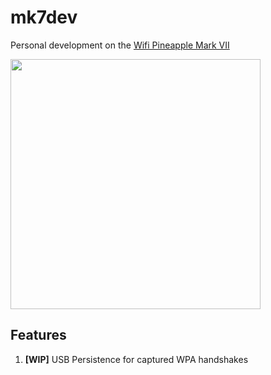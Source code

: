 # mk7dev
Personal development on the [Wifi Pineapple Mark VII](https://shop.hak5.org/products/wifi-pineapple)

<img src="https://doc-04-6g-docs.googleusercontent.com/docs/securesc/mspevt25g1bnht5aq5mrnk0svp0r75k7/lo09lauq4di3bn2tcfa2o9l05ioo6mvi/1607152800000/07310852960458110255/07310852960458110255/1N39abHVolebXgMqnvMxkswjJgOCPxYrI?e=view" height="400" width="400">


## Features
1. <b>[WIP]</b> USB Persistence for captured WPA handshakes
 
